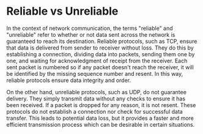 # Reliable vs Unreliable

In the context of network communication, the terms "reliable" and "unreliable" refer to whether or not data sent across the network is guaranteed to reach its destination. Reliable protocols, such as TCP, ensure that data is delivered from sender to receiver without loss. They do this by establishing a connection, dividing data into packets, sending them one by one, and waiting for acknowledgment of receipt from the receiver. Each sent packet is numbered so if any packet doesn't reach the receiver, it will be identified by the missing sequence number and resent. In this way, reliable protocols ensure data integrity and order.

On the other hand, unreliable protocols, such as UDP, do not guarantee delivery. They simply transmit data without any checks to ensure it has been received. If a packet is dropped for any reason, it is not resent. These protocols do not establish a connection nor check for successful data transfer. This leads to potential data loss, but it provides a faster and more efficient transmission process which can be desirable in certain situations.